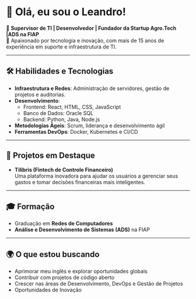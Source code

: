 # 👋 Olá, eu sou o Leandro!

🎯 **Supervisor de TI | Desenvolvedor | Fundador da Startup Agro.Tech |ADS na FIAP**  
💼 Apaixonado por tecnologia e inovação, com mais de 15 anos de experiência em suporte e infraestrutura de TI.  


---

## 🛠️ Habilidades e Tecnologias

- **Infraestrutura e Redes**: Administração de servidores, gestão de projetos e auditorias.  
- **Desenvolvimento**:  
  - Frontend: React, HTML, CSS, JavaScript  
  - Banco de Dados: Oracle SQL  
  - Backend: Python, Java, Node.js  
- **Metodologias Ágeis**: Scrum, liderança e desenvolvimento ágil  
- **Ferramentas DevOps**: Docker, Kubernetes e CI/CD  

---

## 🌟 Projetos em Destaque

- **Tilibris (Fintech de Controle Financeiro)**  
  Uma plataforma inovadora para ajudar os usuários a gerenciar seus gastos e tomar decisões financeiras mais inteligentes.
  

---

## 🎓 Formação

- Graduação em **Redes de Computadores**  
- **Análise e Desenvolvimento de Sistemas (ADS)** na FIAP

---

## 🌍 O que estou buscando

- Aprimorar meu inglês e explorar oportunidades globais  
- Contribuir com projetos de código aberto  
- Crescer nas áreas de Desenvolvimento, DevOps e Gestão de Projetos
- Oportunidades de Inovação 
